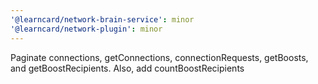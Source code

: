 ```yaml
---
'@learncard/network-brain-service': minor
'@learncard/network-plugin': minor
---
```


Paginate connections, getConnections, connectionRequests, getBoosts, and getBoostRecipients. Also, add countBoostRecipients
